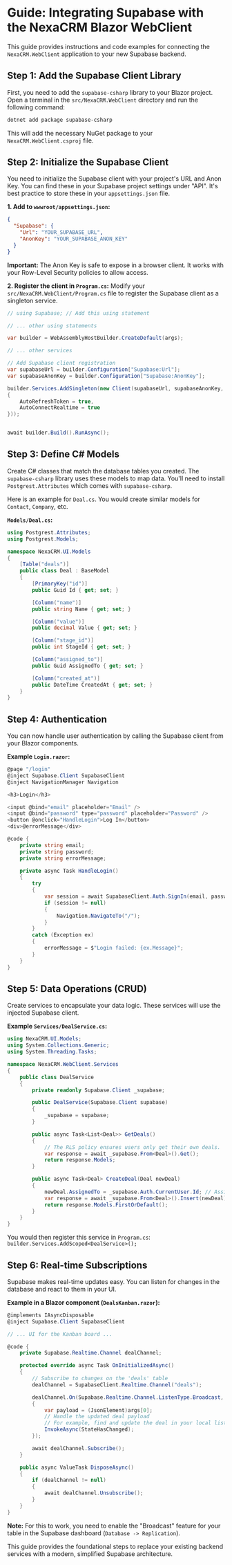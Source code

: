 # Guide: Integrating Supabase with the NexaCRM Blazor WebClient

This guide provides instructions and code examples for connecting the `NexaCRM.WebClient` application to your new Supabase backend.

## Step 1: Add the Supabase Client Library

First, you need to add the `supabase-csharp` library to your Blazor project. Open a terminal in the `src/NexaCRM.WebClient` directory and run the following command:

```bash
dotnet add package supabase-csharp
```

This will add the necessary NuGet package to your `NexaCRM.WebClient.csproj` file.

## Step 2: Initialize the Supabase Client

You need to initialize the Supabase client with your project's URL and Anon Key. You can find these in your Supabase project settings under "API". It's best practice to store these in your `appsettings.json` file.

**1. Add to `wwwroot/appsettings.json`:**
```json
{
  "Supabase": {
    "Url": "YOUR_SUPABASE_URL",
    "AnonKey": "YOUR_SUPABASE_ANON_KEY"
  }
}
```
**Important:** The Anon Key is safe to expose in a browser client. It works with your Row-Level Security policies to allow access.

**2. Register the client in `Program.cs`:**
Modify your `src/NexaCRM.WebClient/Program.cs` file to register the Supabase client as a singleton service.

```csharp
// using Supabase; // Add this using statement

// ... other using statements

var builder = WebAssemblyHostBuilder.CreateDefault(args);

// ... other services

// Add Supabase client registration
var supabaseUrl = builder.Configuration["Supabase:Url"];
var supabaseAnonKey = builder.Configuration["Supabase:AnonKey"];

builder.Services.AddSingleton(new Client(supabaseUrl, supabaseAnonKey, new Supabase.SupabaseOptions
{
    AutoRefreshToken = true,
    AutoConnectRealtime = true
}));


await builder.Build().RunAsync();
```

## Step 3: Define C# Models

Create C# classes that match the database tables you created. The `supabase-csharp` library uses these models to map data. You'll need to install `Postgrest.Attributes` which comes with `supabase-csharp`.

Here is an example for `Deal.cs`. You would create similar models for `Contact`, `Company`, etc.

**`Models/Deal.cs`:**
```csharp
using Postgrest.Attributes;
using Postgrest.Models;

namespace NexaCRM.UI.Models
{
    [Table("deals")]
    public class Deal : BaseModel
    {
        [PrimaryKey("id")]
        public Guid Id { get; set; }

        [Column("name")]
        public string Name { get; set; }

        [Column("value")]
        public decimal Value { get; set; }

        [Column("stage_id")]
        public int StageId { get; set; }

        [Column("assigned_to")]
        public Guid AssignedTo { get; set; }

        [Column("created_at")]
        public DateTime CreatedAt { get; set; }
    }
}
```

## Step 4: Authentication

You can now handle user authentication by calling the Supabase client from your Blazor components.

**Example `Login.razor`:**
```csharp
@page "/login"
@inject Supabase.Client SupabaseClient
@inject NavigationManager Navigation

<h3>Login</h3>

<input @bind="email" placeholder="Email" />
<input @bind="password" type="password" placeholder="Password" />
<button @onclick="HandleLogin">Log In</button>
<div>@errorMessage</div>

@code {
    private string email;
    private string password;
    private string errorMessage;

    private async Task HandleLogin()
    {
        try
        {
            var session = await SupabaseClient.Auth.SignIn(email, password);
            if (session != null)
            {
                Navigation.NavigateTo("/");
            }
        }
        catch (Exception ex)
        {
            errorMessage = $"Login failed: {ex.Message}";
        }
    }
}
```

## Step 5: Data Operations (CRUD)

Create services to encapsulate your data logic. These services will use the injected Supabase client.

**Example `Services/DealService.cs`:**
```csharp
using NexaCRM.UI.Models;
using System.Collections.Generic;
using System.Threading.Tasks;

namespace NexaCRM.WebClient.Services
{
    public class DealService
    {
        private readonly Supabase.Client _supabase;

        public DealService(Supabase.Client supabase)
        {
            _supabase = supabase;
        }

        public async Task<List<Deal>> GetDeals()
        {
            // The RLS policy ensures users only get their own deals.
            var response = await _supabase.From<Deal>().Get();
            return response.Models;
        }

        public async Task<Deal> CreateDeal(Deal newDeal)
        {
            newDeal.AssignedTo = _supabase.Auth.CurrentUser.Id; // Assign to current user
            var response = await _supabase.From<Deal>().Insert(newDeal);
            return response.Models.FirstOrDefault();
        }
    }
}
```
You would then register this service in `Program.cs`: `builder.Services.AddScoped<DealService>();`

## Step 6: Real-time Subscriptions

Supabase makes real-time updates easy. You can listen for changes in the database and react to them in your UI.

**Example in a Blazor component (`DealsKanban.razor`):**
```csharp
@implements IAsyncDisposable
@inject Supabase.Client SupabaseClient

// ... UI for the Kanban board ...

@code {
    private Supabase.Realtime.Channel dealChannel;

    protected override async Task OnInitializedAsync()
    {
        // Subscribe to changes on the 'deals' table
        dealChannel = SupabaseClient.Realtime.Channel("deals");

        dealChannel.On(Supabase.Realtime.Channel.ListenType.Broadcast, "deal_updated", (sender, args) =>
        {
            var payload = (JsonElement)args[0];
            // Handle the updated deal payload
            // For example, find and update the deal in your local list
            InvokeAsync(StateHasChanged);
        });

        await dealChannel.Subscribe();
    }

    public async ValueTask DisposeAsync()
    {
        if (dealChannel != null)
        {
            await dealChannel.Unsubscribe();
        }
    }
}
```
**Note:** For this to work, you need to enable the "Broadcast" feature for your table in the Supabase dashboard (`Database -> Replication`).

This guide provides the foundational steps to replace your existing backend services with a modern, simplified Supabase architecture.
